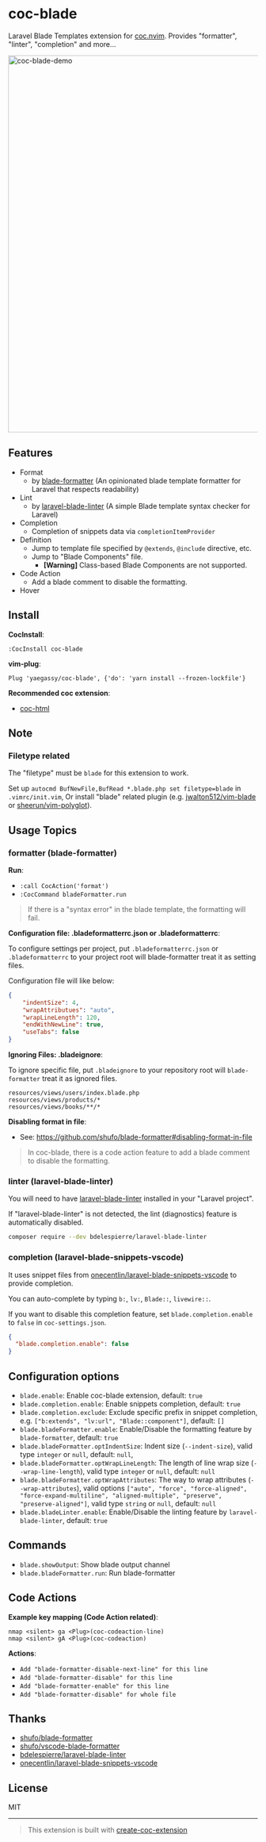 # coc-blade

Laravel Blade Templates extension for [coc.nvim](https://github.com/neoclide/coc.nvim). Provides "formatter", "linter", "completion" and more...

<img width="760" alt="coc-blade-demo" src="https://user-images.githubusercontent.com/188642/135827583-09771a6d-2d14-48ee-bd9e-e1081ee3c8ad.gif">

## Features

- Format
  - by [blade-formatter](https://github.com/shufo/blade-formatter) (An opinionated blade template formatter for Laravel that respects readability)
- Lint
  - by [laravel-blade-linter](https://github.com/bdelespierre/laravel-blade-linter) (A simple Blade template syntax checker for Laravel)
- Completion
  - Completion of snippets data via `completionItemProvider`
- Definition
  - Jump to template file specified by `@extends`, `@include` directive, etc.
  - Jump to "Blade Components" file.
    - **[Warning]** Class-based Blade Components are not supported.
- Code Action
  - Add a blade comment to disable the formatting.
- Hover

## Install

**CocInstall**:

```vim
:CocInstall coc-blade
```

**vim-plug**:

```vim
Plug 'yaegassy/coc-blade', {'do': 'yarn install --frozen-lockfile'}
```

**Recommended coc extension**:

- [coc-html](https://github.com/neoclide/coc-html)

## Note

### Filetype related

The "filetype" must be `blade` for this extension to work.

Set up `autocmd BufNewFile,BufRead *.blade.php set filetype=blade` in `.vimrc/init.vim`, Or install "blade" related plugin (e.g. [jwalton512/vim-blade](https://github.com/jwalton512/vim-blade) or [sheerun/vim-polyglot](https://github.com/sheerun/vim-polyglot)).

## Usage Topics

### formatter (blade-formatter)

**Run**:

- `:call CocAction('format')`
- `:CocCommand bladeFormatter.run`

> If there is a "syntax error" in the blade template, the formatting will fail.

**Configuration file: .bladeformatterrc.json or .bladeformatterrc**:

To configure settings per project, put `.bladeformatterrc.json` or `.bladeformatterrc` to your project root will blade-formatter treat it as setting files.

Configuration file will like below:

```json
{
    "indentSize": 4,
    "wrapAttributues": "auto",
    "wrapLineLength": 120,
    "endWithNewLine": true,
    "useTabs": false
}
```

**Ignoring Files: .bladeignore**:

To ignore specific file, put `.bladeignore` to your repository root will `blade-formatter` treat it as ignored files.

```gitignore
resources/views/users/index.blade.php
resources/views/products/*
resources/views/books/**/*
```

**Disabling format in file**:

- See: <https://github.com/shufo/blade-formatter#disabling-format-in-file>

> In coc-blade, there is a code action feature to add a blade comment to disable the formatting.

### linter (laravel-blade-linter)

You will need to have [laravel-blade-linter](https://github.com/bdelespierre/laravel-blade-linter) installed in your "Laravel project".

If "laravel-blade-linter" is not detected, the lint (diagnostics) feature is automatically disabled.

```sh
composer require --dev bdelespierre/laravel-blade-linter
```

### completion (laravel-blade-snippets-vscode)

It uses snippet files from [onecentlin/laravel-blade-snippets-vscode](https://github.com/onecentlin/laravel-blade-snippets-vscode) to provide completion.

You can auto-complete by typing `b:`, `lv:`, `Blade::`, `livewire::`.

If you want to disable this completion feature, set `blade.completion.enable` to `false` in `coc-settings.json`.

```json
{
  "blade.completion.enable": false
}
```

## Configuration options

- `blade.enable`: Enable coc-blade extension, default: `true`
- `blade.completion.enable`: Enable snippets completion, default: `true`
- `blade.completion.exclude`: Exclude specific prefix in snippet completion, e.g. `["b:extends", "lv:url", "Blade::component"]`, default: `[]`
- `blade.bladeFormatter.enable`: Enable/Disable the formatting feature by `blade-formatter`, default: `true`
- `blade.bladeFormatter.optIndentSize`: Indent size (`--indent-size`), valid type `integer` or `null`, default: `null`,
- `blade.bladeFormatter.optWrapLineLength`: The length of line wrap size (`--wrap-line-length`), valid type `integer` or `null`, default: `null`
- `blade.bladeFormatter.optWrapAttributes`: The way to wrap attributes (`--wrap-attributes`), valid options `["auto", "force", "force-aligned", "force-expand-multiline", "aligned-multiple", "preserve", "preserve-aligned"]`, valid type `string` or `null`, default: `null`
- `blade.bladeLinter.enable`: Enable/Disable the linting feature by `laravel-blade-linter`, default: `true`

## Commands

- `blade.showOutput`: Show blade output channel
- `blade.bladeFormatter.run`: Run blade-formatter

## Code Actions

**Example key mapping (Code Action related)**:

```vim
nmap <silent> ga <Plug>(coc-codeaction-line)
nmap <silent> gA <Plug>(coc-codeaction)
```

**Actions**:

- `Add "blade-formatter-disable-next-line" for this line`
- `Add "blade-formatter-disable" for this line`
- `Add "blade-formatter-enable" for this line`
- `Add "blade-formatter-disable" for whole file`

## Thanks

- [shufo/blade-formatter](https://github.com/shufo/blade-formatter)
- [shufo/vscode-blade-formatter](https://github.com/shufo/vscode-blade-formatter)
- [bdelespierre/laravel-blade-linter](https://github.com/bdelespierre/laravel-blade-linter)
- [onecentlin/laravel-blade-snippets-vscode](https://github.com/onecentlin/laravel-blade-snippets-vscode)

## License

MIT

---

> This extension is built with [create-coc-extension](https://github.com/fannheyward/create-coc-extension)
